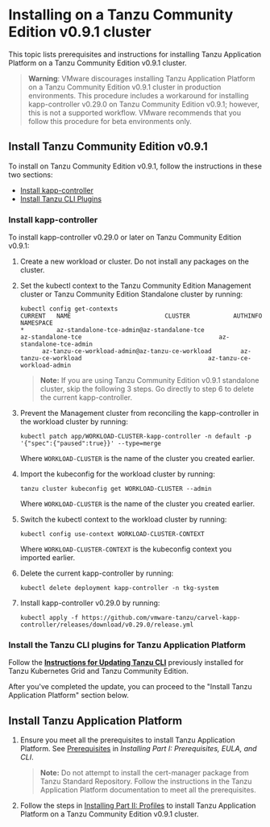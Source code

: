# Installing on a Tanzu Community Edition v0.9.1 cluster

This topic lists prerequisites and instructions for installing Tanzu Application Platform on a
Tanzu Community Edition v0.9.1 cluster.

> **Warning**: VMware discourages installing Tanzu Application Platform on a Tanzu Community Edition v0.9.1 cluster in production environments.
This procedure includes a workaround for installing kapp-controller v0.29.0 on Tanzu Community Edition v0.9.1; however, this is not a supported workflow. VMware recommends that you follow this procedure for beta
environments only.
<!-- What is meant by a "supported workflow"? And which isn't the supported workflow,
the workaround or putting kapp-controller v0.29.0 on Tanzu Community Edition v0.9.1? -->

## Install Tanzu Community Edition v0.9.1 

To install on Tanzu Community Edition v0.9.1, follow the instructions in these two sections:

+ [Install kapp-controller](#kapp-controller)
+ [Install Tanzu CLI Plugins](#tanzucli)


### <a id='kapp-controller'></a> Install kapp-controller

To install kapp-controller v0.29.0 or later on Tanzu Community Edition v0.9.1:

1. Create a new workload or cluster. Do not install any packages on the cluster.
1. Set the kubectl context to the Tanzu Community Edition Management cluster or Tanzu Community Edition Standalone cluster by running:

    ```
    kubectl config get-contexts
    CURRENT   NAME                          CLUSTER            AUTHINFO           NAMESPACE
   *         az-standalone-tce-admin@az-standalone-tce              az-standalone-tce                                      az-standalone-tce-admin   
          az-tanzu-ce-workload-admin@az-tanzu-ce-workload        az-tanzu-ce-workload                                   az-tanzu-ce-workload-admin
    ```
    >**Note:** If you are using Tanzu Community Edition v0.9.1 standalone cluster, skip the following 3 steps. Go directly to step 6 to delete the current kapp-controller.
1. Prevent the Management cluster from reconciling the kapp-controller in the workload cluster by running: 

    ```
    kubectl patch app/WORKLOAD-CLUSTER-kapp-controller -n default -p '{"spec":{"paused":true}}' --type=merge
    ```
    Where `WORKLOAD-CLUSTER` is the name of the cluster you created earlier.

1. Import the kubeconfig for the workload cluster by running:

    ```
    tanzu cluster kubeconfig get WORKLOAD-CLUSTER --admin
    ```
    Where `WORKLOAD-CLUSTER` is the name of the cluster you created earlier.

1.  Switch the kubectl context to the workload cluster by running:

    ```
    kubectl config use-context WORKLOAD-CLUSTER-CONTEXT
    ```
    Where `WORKLOAD-CLUSTER-CONTEXT` is the kubeconfig context you imported earlier. 

1. Delete the current kapp-controller by running:

    ```
    kubectl delete deployment kapp-controller -n tkg-system
    ```

1. Install kapp-controller v0.29.0 by running:

    ```
    kubectl apply -f https://github.com/vmware-tanzu/carvel-kapp-controller/releases/download/v0.29.0/release.yml
    ```


### <a id='tanzucli'></a> Install the Tanzu CLI plugins for Tanzu Application Platform

Follow the **[Instructions for Updating Tanzu CLI](install-general.html#udpate-tkg-tce-tanzu-cli)** previously installed for Tanzu Kubernetes Grid and Tanzu Community Edition.

After you've completed the update, you can proceed to the "Install Tanzu Application Platform" section below.


## <a id='install-tap'></a>Install Tanzu Application Platform

1. Ensure you meet all the prerequisites to install Tanzu Application Platform.
See [Prerequisites](install-general.html#prereqs) in _Installing Part I: Prerequisites, EULA, and CLI_.

    > **Note:** Do not attempt to install the cert-manager package from Tanzu Standard Repository.
    Follow the instructions in the Tanzu Application Platform documentation to meet all the prerequisites.

1. Follow the steps in [Installing Part II: Profiles](install.md) to install
Tanzu Application Platform on a Tanzu Community Edition v0.9.1 cluster.
